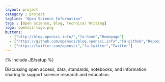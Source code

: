 ```yaml
---
layout: project
category : project
tagline: "Open Science Information"
tags : [Open Science, Blog, Technical Writing]
logo: opensci-logo.png
buttons:
  - ["http://blog.opensci.info/","fa-home","Homepage"]
  - ["https://github.com/opensci/blog.opensci.info","fa-github","Repository"]
  - ["https://twitter.com/opensci","fa-twitter","Twitter"]
---
```

{% include JB/setup %}

Discussing open access, data, standards, notebooks, and information sharing to support science research and education.

